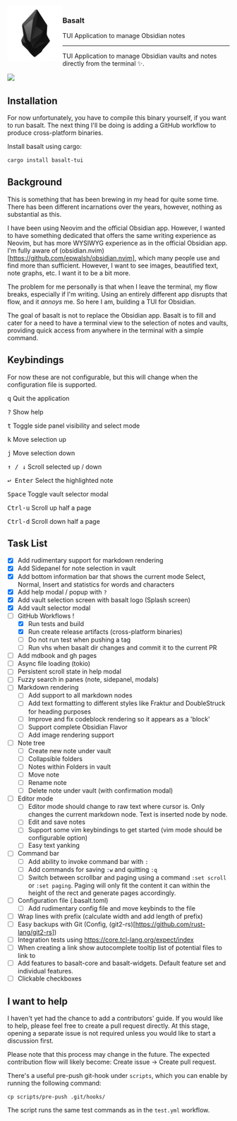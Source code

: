 <img align="left" width="125px" src="assets/basalt.png">
<h3>Basalt&nbsp;&nbsp;</h3>
<p>TUI Application to manage Obsidian notes&nbsp;&nbsp;&nbsp;&nbsp;</p>

<hr/>

TUI Application to manage Obsidian vaults and notes directly from the terminal ✨.

<img src="assets/basalt_demo.gif">

## Installation

For now unfortunately, you have to compile this binary yourself, if you want to run basalt. The next thing I'll be doing is adding a GitHub workflow to produce cross-platform binaries.

Install basalt using cargo:

```sh
cargo install basalt-tui
```

## Background

This is something that has been brewing in my head for quite some time. There has been different incarnations over the years, however, nothing as substantial as this.

I have been using Neovim and the official Obsidian app. However, I wanted to have something dedicated that offers the same writing experience as Neovim, but has more WYSIWYG experience as in the official Obsidian app. I'm fully aware of (obsidian.nvim)[https://github.com/epwalsh/obsidian.nvim], which many people use and find more than sufficient. However, I want to see images, beautified text, note graphs, etc. I want it to be a bit more.

The problem for me personally is that when I leave the terminal, my flow breaks, especially if I'm writing. Using an entirely different app disrupts that flow, and it _annoys_ me. So here I am, building a TUI for Obsidian.

The goal of basalt is not to replace the Obsidian app. Basalt is to fill and cater for a need to have a terminal view to the selection of notes and vaults, providing quick access from anywhere in the terminal with a simple command.

## Keybindings

For now these are not configurable, but this will change when the configuration file is supported.

<kbd>q</kbd> Quit the application

<kbd>?</kbd> Show help

<kbd>t</kbd> Toggle side panel visibility and select mode

<kbd>k</kbd> Move selection up

<kbd>j</kbd> Move selection down

<kbd>↑ / ↓</kbd> Scroll selected up / down

<kbd>↩ Enter</kbd> Select the highlighted note

<kbd>Space</kbd> Toggle vault selector modal

<kbd>Ctrl-u</kbd> Scroll up half a page

<kbd>Ctrl-d</kbd> Scroll down half a page

## Task List

- [x] Add rudimentary support for markdown rendering
- [x] Add Sidepanel for note selection in vault
- [x] Add bottom information bar that shows the current mode Select, Normal, Insert and statistics for words and characters
- [x] Add help modal / popup with `?`
- [x] Add vault selection screen with basalt logo (Splash screen)
- [x] Add vault selector modal
- [ ] GitHub Workflows !
    - [x] Run tests and build
    - [x] Run create release artifacts (cross-platform binaries)
    - [ ] Do not run test when pushing a tag
    - [ ] Run vhs when basalt dir changes and commit it to the current PR
- [ ] Add mdbook and gh pages
- [ ] Async file loading (tokio)
- [ ] Persistent scroll state in help modal
- [ ] Fuzzy search in panes (note, sidepanel, modals)
- [ ] Markdown rendering
    - [ ] Add support to all markdown nodes
    - [ ] Add text formatting to different styles like Fraktur and DoubleStruck for heading purposes
    - [ ] Improve and fix codeblock rendering so it appears as a 'block'
    - [ ] Support complete Obsidian Flavor
    - [ ] Add image rendering support
- [ ] Note tree
    - [ ] Create new note under vault
    - [ ] Collapsible folders
    - [ ] Notes within Folders in vault
    - [ ] Move note
    - [ ] Rename note
    - [ ] Delete note under vault (with confirmation modal)
- [ ] Editor mode
    - [ ] Editor mode should change to raw text where cursor is. Only changes the current markdown node. Text is inserted node by node.
    - [ ] Edit and save notes
    - [ ] Support some vim keybindings to get started (vim mode should be configurable option)
    - [ ] Easy text yanking
- [ ] Command bar
    - [ ] Add ability to invoke command bar with `:`
    - [ ] Add commands for saving `:w` and quitting `:q`
    - [ ] Switch between scrollbar and paging using a command `:set scroll` or `:set paging`. Paging will only fit the content it can within the height of the rect and generate pages accordingly.
- [ ] Configuration file (.basalt.toml)
    - [ ] Add rudimentary config file and move keybinds to the file
- [ ] Wrap lines with prefix (calculate width and add length of prefix)
- [ ] Easy backups with Git (Config, (git2-rs)[https://github.com/rust-lang/git2-rs])
- [ ] Integration tests using https://core.tcl-lang.org/expect/index
- [ ] When creating a link show autocomplete tooltip list of potential files to link to
- [ ] Add features to basalt-core and basalt-widgets. Default feature set and individual features.
- [ ] Clickable checkboxes

## I want to help

I haven't yet had the chance to add a contributors' guide. If you would like to help, please feel free to create a pull request directly. At this stage, opening a separate issue is not required unless you would like to start a discussion first.

Please note that this process may change in the future. The expected contribution flow will likely become: Create issue → Create pull request.

There's a useful pre-push git-hook under `scripts`, which you can enable by running the following command:

```
cp scripts/pre-push .git/hooks/
```

The script runs the same test commands as in the `test.yml` workflow.
